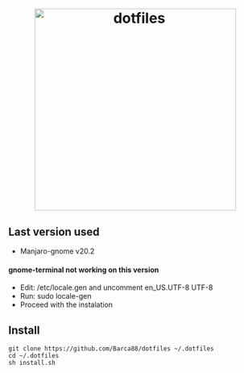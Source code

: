 <h1 align="center">
  <a target="_blank" href="https://dotfiles.github.io">
    <img src="https://dotfiles.github.io/images/dotfiles-logo.png" alt="dotfiles" width="400px">
  </a>
</h1>

## Last version used
  * Manjaro-gnome v20.2
  
#### gnome-terminal not working on this version
  * Edit: /etc/locale.gen and uncomment en_US.UTF-8 UTF-8
  * Run: sudo locale-gen
  * Proceed with the instalation 

## Install

```shell
git clone https://github.com/Barca88/dotfiles ~/.dotfiles
cd ~/.dotfiles
sh install.sh
```

